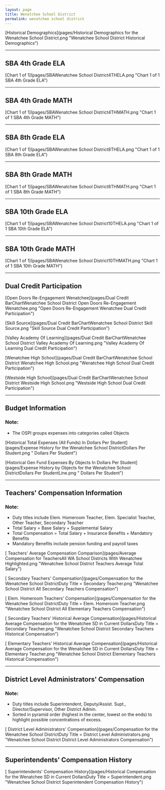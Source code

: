 ```yaml
---
layout: page
title: Wenatchee School District
permalink: wenatchee school district
---
```



[Historical Demographics](pages/Historical Demographics for the Wenatchee School District.png "Wenatchee School District Historical Demographics")

___

## SBA 4th Grade ELA

[Chart 1 of 1](pages/SBAWenatchee School District4THELA.png "Chart 1 of 1 SBA 4th Grade ELA")


___

## SBA 4th Grade MATH

[Chart 1 of 1](pages/SBAWenatchee School District4THMATH.png "Chart 1 of 1 SBA 4th Grade MATH")


___

## SBA 8th Grade ELA

[Chart 1 of 1](pages/SBAWenatchee School District8THELA.png "Chart 1 of 1 SBA 8th Grade ELA")


___

## SBA 8th Grade MATH

[Chart 1 of 1](pages/SBAWenatchee School District8THMATH.png "Chart 1 of 1 SBA 8th Grade MATH")


___

## SBA 10th Grade ELA

[Chart 1 of 1](pages/SBAWenatchee School District10THELA.png "Chart 1 of 1 SBA 10th Grade ELA")


___

## SBA 10th Grade MATH

[Chart 1 of 1](pages/SBAWenatchee School District10THMATH.png "Chart 1 of 1 SBA 10th Grade MATH")


___

## Dual Credit Participation

[Open Doors  Re-Engagement Wenatchee](pages/Dual Credit BarChartWenatchee School District Open Doors  Re-Engagement Wenatchee.png "Open Doors  Re-Engagement Wenatchee Dual Credit Participation")

[Skill Source](pages/Dual Credit BarChartWenatchee School District Skill Source.png "Skill Source Dual Credit Participation")

[Valley Academy Of Learning](pages/Dual Credit BarChartWenatchee School District Valley Academy Of Learning.png "Valley Academy Of Learning Dual Credit Participation")

[Wenatchee High School](pages/Dual Credit BarChartWenatchee School District Wenatchee High School.png "Wenatchee High School Dual Credit Participation")

[Westside High School](pages/Dual Credit BarChartWenatchee School District Westside High School.png "Westside High School Dual Credit Participation")


___

## Budget Information
### Note:
- The OSPI groups expenses into categories called Objects

[Historical Total Expenses (All Funds) In Dollars Per Student](pages/Expense History for the Wenatchee School DistrictDollars Per Student.png " Dollars Per Student")

[Historical Gen Fund Expenses By Objects In Dollars Per Student](pages/Expense History by Objects for the Wenatchee School DistrictDollars Per StudentLine.png " Dollars Per Student")


___

## Teachers' Compensation Information
### Note:
- Duty titles include Elem. Homeroom Teacher, Elem. Specialist Teacher, Other Teacher, Secondary Teacher
- Total Salary = Base Salary + Supplemental Salary
- Total Compensation = Total Salary + Insurance Benefits + Mandatory Benefits
- Mandatory Benefits include pension funding and payroll taxes

[ Teachers' Average Compensation Comparison](pages/Average Compensation for TeachersAll WA School Districts With Wenatchee Highlighted.png "Wenatchee School District Teachers Average Total Salary")

[ Secondary Teachers' Compensation](pages/Compensation for the Wenatchee School DistrictDuty Title = Secondary Teacher.png "Wenatchee School District All Secondary Teachers Compensation")

[ Elem. Homeroom Teachers' Compensation](pages/Compensation for the Wenatchee School DistrictDuty Title = Elem. Homeroom Teacher.png "Wenatchee School District All Elementary Teachers Compensation")

[ Secondary Teachers' Historical Average Compensation](pages/Historical Average Compensation for the Wenatchee SD in Current DollarsDuty Title = Secondary Teacher.png "Wenatchee School District Secondary Teachers Historical Compensation")

[ Elementary Teachers' Historical Average Compensation](pages/Historical Average Compensation for the Wenatchee SD in Current DollarsDuty Title = Elementary Teacher.png "Wenatchee School District Elementary Teachers Historical Compensation")


___

## District Level Administrators' Compensation

### Note:
- Duty titles include Superintendent, Deputy/Assist. Supt., Director/Supervisor, Other District Admin.
- Sorted in pyramid order (highest in the center, lowest on the ends) to highlight possible concentrations of excess.

[ District Level Administrators' Compensation](pages/Compensation for the Wenatchee School DistrictDuty Title = District Level Administrators.png "Wenatchee School District District Level Administrators Compensation")


___

## Superintendents' Compensation History

[ Superintendents' Compensation History](pages/Historical Compensation for the Wenatchee SD in Current DollarsDuty Title = Superintendent.png "Wenatchee School District Superintendent Compensation History")

